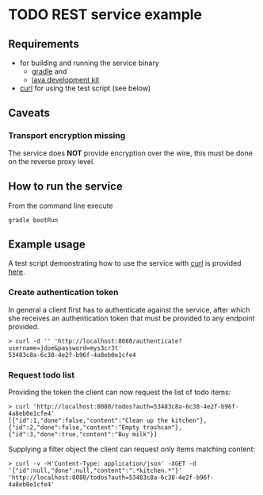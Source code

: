 # TODO REST service example

## Requirements

* for building and running the service binary
    * [gradle](https://gradle.org/) and 
    * [java development kit](https://www.oracle.com/technetwork/java/javase/downloads/jdk11-downloads-5066655.html) 
* [curl](https://curl.haxx.se/) for using the test script (see below)

## Caveats

### Transport encryption missing

The service does **NOT** provide encryption over the wire, this must be done on the reverse
proxy level.

## How to run the service

From the command line execute

    gradle bootRun

## Example usage

A test script demonstrating how to use the service with [curl](https://curl.haxx.se/) is provided [here](src/test/scripts/test.sh).

### Create authentication token

In general a client first has to authenticate against the service, after which she receives an authentication
token that must be provided to any endpoint provided.

    > curl -d '' 'http://localhost:8080/authenticate?username=jdoe&password=mys3cr3t'
    53483c8a-6c38-4e2f-b96f-4a8eb0e1cfe4

### Request todo list

Providing the token the client can now request the list of todo items:

    > curl 'http://localhost:8080/todos?auth=53483c8a-6c38-4e2f-b96f-4a8eb0e1cfe4'
    [{"id":1,"done":false,"content":"Clean up the kitchen"},{"id":2,"done":false,"content":"Empty trashcan"},{"id":3,"done":true,"content":"Buy milk"}]
    
Supplying a filter object the client can request only items matching content:

    > curl -v -H'Content-Type: application/json' -XGET -d '{"id":null,"done":null,"content":".*kitchen.*"}' 'http://localhost:8080/todos?auth=53483c8a-6c38-4e2f-b96f-4a8eb0e1cfe4'
